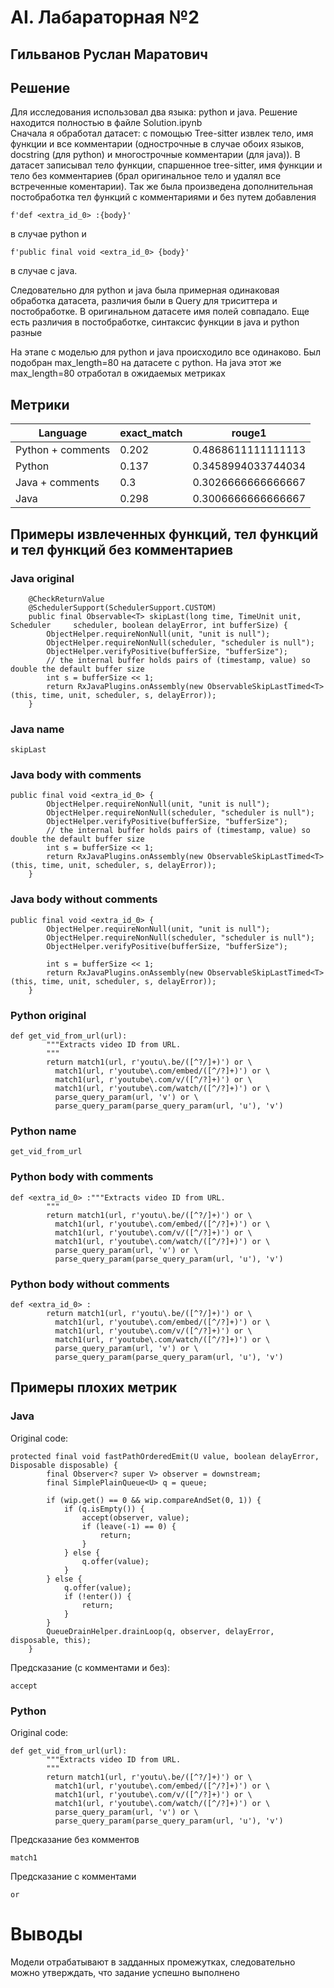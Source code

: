 # AI. Лабараторная №2
## Гильванов Руслан Маратович

## Решение
Для исследования использовал два языка: python и java. Решение находится полностью в файле Solution.ipynb \
Сначала я обработал датасет: с помощью Tree-sitter извлек тело, имя функции и все комментарии (однострочные в случае обоих языков, docstring (для python) и многострочные комментарии (для java)). В датасет записывал тело функции, спаршенное tree-sitter, имя функции и тело без комментариев (брал оригинальное тело и удалял все встреченные коментарии). Так же была произведена дополнительная постобработка тел функций с комментариями и без путем добавления 
```
f'def <extra_id_0> :{body}'
```
в случае python и 
```
f'public final void <extra_id_0> {body}'
```
в случае с java.

Следовательно для python и java была примерная одинаковая обработка датасета, различия были в Query для триситтера и постобработке. В оригинальном датасете имя полей совпадало. Еще есть различия в постобработке, синтаксис функции в java и python разные

На этапе с моделью для python и java происходило все одинаково. Был подобран max_length=80 на датасете с python. На java этот же max_length=80 отработал в ожидаемых метриках

## Метрики

| Language          | exact_match  | rouge1             |
| ----------------- | ------------ | ------------------ |
| Python + comments | 0.202        | 0.4868611111111113 |
| Python            | 0.137        | 0.3458994033744034 |
| Java + comments   | 0.3          | 0.3026666666666667 |
| Java              | 0.298        | 0.3006666666666667 |
 

## Примеры извлеченных функций, тел функций и тел функций без комментариев
### Java original
```
    @CheckReturnValue
    @SchedulerSupport(SchedulerSupport.CUSTOM)
    public final Observable<T> skipLast(long time, TimeUnit unit, Scheduler     scheduler, boolean delayError, int bufferSize) {
        ObjectHelper.requireNonNull(unit, "unit is null");
        ObjectHelper.requireNonNull(scheduler, "scheduler is null");
        ObjectHelper.verifyPositive(bufferSize, "bufferSize");
        // the internal buffer holds pairs of (timestamp, value) so double the default buffer size
        int s = bufferSize << 1;
        return RxJavaPlugins.onAssembly(new ObservableSkipLastTimed<T>(this, time, unit, scheduler, s, delayError));
    }
```
### Java name
```
skipLast
```
### Java body with comments
```
public final void <extra_id_0> {
        ObjectHelper.requireNonNull(unit, "unit is null");
        ObjectHelper.requireNonNull(scheduler, "scheduler is null");
        ObjectHelper.verifyPositive(bufferSize, "bufferSize");
        // the internal buffer holds pairs of (timestamp, value) so double the default buffer size
        int s = bufferSize << 1;
        return RxJavaPlugins.onAssembly(new ObservableSkipLastTimed<T>(this, time, unit, scheduler, s, delayError));
    }
```

### Java body without comments
```
public final void <extra_id_0> {
        ObjectHelper.requireNonNull(unit, "unit is null");
        ObjectHelper.requireNonNull(scheduler, "scheduler is null");
        ObjectHelper.verifyPositive(bufferSize, "bufferSize");
        
        int s = bufferSize << 1;
        return RxJavaPlugins.onAssembly(new ObservableSkipLastTimed<T>(this, time, unit, scheduler, s, delayError));
    }
```

### Python original
```
def get_vid_from_url(url):
        """Extracts video ID from URL.
        """
        return match1(url, r'youtu\.be/([^?/]+)') or \
          match1(url, r'youtube\.com/embed/([^/?]+)') or \
          match1(url, r'youtube\.com/v/([^/?]+)') or \
          match1(url, r'youtube\.com/watch/([^/?]+)') or \
          parse_query_param(url, 'v') or \
          parse_query_param(parse_query_param(url, 'u'), 'v')
```
### Python name
```
get_vid_from_url
``` 
### Python body with comments
```
def <extra_id_0> :"""Extracts video ID from URL.
        """
        return match1(url, r'youtu\.be/([^?/]+)') or \
          match1(url, r'youtube\.com/embed/([^/?]+)') or \
          match1(url, r'youtube\.com/v/([^/?]+)') or \
          match1(url, r'youtube\.com/watch/([^/?]+)') or \
          parse_query_param(url, 'v') or \
          parse_query_param(parse_query_param(url, 'u'), 'v')
```
### Python body without comments
```
def <extra_id_0> :
        return match1(url, r'youtu\.be/([^?/]+)') or \
          match1(url, r'youtube\.com/embed/([^/?]+)') or \
          match1(url, r'youtube\.com/v/([^/?]+)') or \
          match1(url, r'youtube\.com/watch/([^/?]+)') or \
          parse_query_param(url, 'v') or \
          parse_query_param(parse_query_param(url, 'u'), 'v')
```

## Примеры плохих метрик
### Java
Original code:
```
protected final void fastPathOrderedEmit(U value, boolean delayError, Disposable disposable) {
        final Observer<? super V> observer = downstream;
        final SimplePlainQueue<U> q = queue;

        if (wip.get() == 0 && wip.compareAndSet(0, 1)) {
            if (q.isEmpty()) {
                accept(observer, value);
                if (leave(-1) == 0) {
                    return;
                }
            } else {
                q.offer(value);
            }
        } else {
            q.offer(value);
            if (!enter()) {
                return;
            }
        }
        QueueDrainHelper.drainLoop(q, observer, delayError, disposable, this);
    }
```

Предсказание (с комментами и без):
```
accept
```
### Python
Original code: 
```
def get_vid_from_url(url):
        """Extracts video ID from URL.
        """
        return match1(url, r'youtu\.be/([^?/]+)') or \
          match1(url, r'youtube\.com/embed/([^/?]+)') or \
          match1(url, r'youtube\.com/v/([^/?]+)') or \
          match1(url, r'youtube\.com/watch/([^/?]+)') or \
          parse_query_param(url, 'v') or \
          parse_query_param(parse_query_param(url, 'u'), 'v')
```

Предсказание без комментов
```
match1
```

Предсказание с комментами
```
or
```

# Выводы
Модели отрабатывают в задданных промежутках, следовательно можно утверждать, что задание успешно выполнено